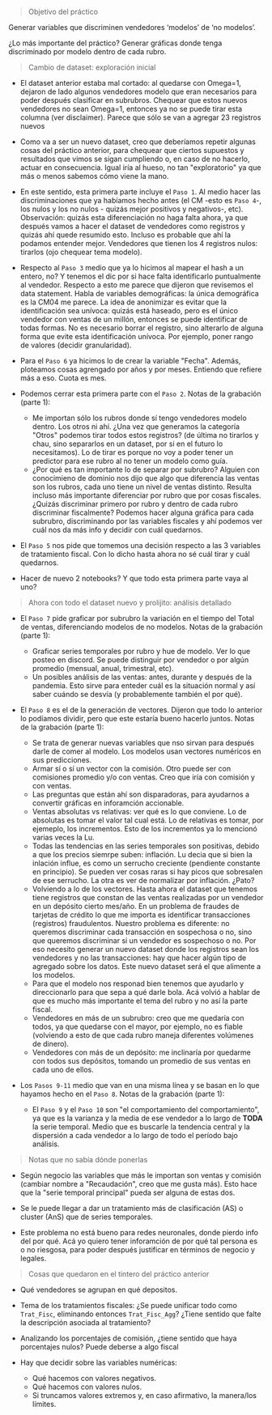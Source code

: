> Objetivo del práctico

Generar variables que discriminen vendedores ‘modelos’ de ‘no modelos’.

¿Lo más importante del práctico? Generar gráficas donde tenga discriminado por modelo dentro de cada rubro.

> Cambio de dataset: exploración inicial

* El dataset anterior estaba mal cortado: al quedarse con Omega=1, dejaron de lado algunos vendedores modelo que eran necesarios para poder después clasificar en subrubros. Chequear que estos nuevos vendedores no sean Omega=1, entonces ya no se puede tirar esta columna (ver disclaimer). Parece que sólo se van a agregar 23 registros nuevos

* Como va a ser un nuevo dataset, creo que deberíamos repetir algunas cosas del práctico anterior, para chequear que ciertos supuestos y resultados que vimos se sigan cumpliendo o, en caso de no hacerlo, actuar en consecuencia. Igual iría al hueso, no tan "exploratorio" ya que más o menos sabemos cómo viene la mano.

* En este sentido, esta primera parte incluye el `Paso 1`. Al medio hacer las discriminaciones que ya habíamos hecho antes (el CM -esto es `Paso 4`-, los nulos y los no nulos - quizás mejor positivos y negativos-, etc). Observación: quizás esta diferenciación no haga falta ahora, ya que después vamos a hacer el dataset de vendedores como registros y quizás ahí quede resumido esto. Incluso es probable que ahí la podamos entender mejor. Vendedores que tienen los 4 registros nulos: tirarlos (ojo chequear tema modelo).

* Respecto al `Paso 3` medio que ya lo hicimos al mapear el hash a un entero, no? Y tenemos el dic por si hace falta identificarlo puntualmente al vendedor. Respecto a esto me parece que dijeron que revisemos el data statement. Habla de variables demográficas: la única demográfica es la CM04 me parece. La idea de anonimizar es evitar que la identificación sea unívoca: quizás está haseado, pero es el único vendedor con ventas de un millón, entonces se puede identificar de todas formas. No es necesario borrar el registro, sino alterarlo de alguna forma que evite esta identificación unívoca. Por ejemplo, poner rango de valores (decidir granularidad).

* Para el `Paso 6` ya hicimos lo de crear la variable "Fecha". Además, ploteamos cosas agrengado por años y por meses. Entiendo que refiere más a eso. Cuota es mes.

* Podemos cerrar esta primera parte con el `Paso 2`. Notas de la grabación (parte 1):
    * Me importan sólo los rubros donde sí tengo vendedores modelo dentro. Los otros ni ahí. ¿Una vez que generamos la categoría "Otros" podemos tirar todos estos registros? (de última no tirarlos y chau, sino separarlos en un dataset, por si en el futuro lo necesitamos). Lo de tirar es porque no voy a poder tener un predictor para ese rubro al no tener un modelo como guía.
    * ¿Por qué es tan importante lo de separar por subrubro? Alguien con conocimieno de dominio nos dijo que algo que diferencia las ventas son los rubros, cada uno tiene un nivel de ventas distinto. Resulta incluso más importante diferenciar por rubro que por cosas fiscales. ¿Quizás discriminar primero por rubro y dentro de cada rubro discriminar fiscalmente? Podemos hacer alguna gráfica para cada subrubro, discriminando por las variables fiscales y ahí podemos ver cuál nos da más info y decidir con cuál quedarnos. 

* El `Paso 5` nos pide que tomemos una decisión respecto a las 3 variables de tratamiento fiscal. Con lo dicho hasta ahora no sé cuál tirar y cuál quedarnos.

* Hacer de nuevo 2 notebooks? Y que todo esta primera parte vaya al uno?

> Ahora con todo el dataset nuevo y prolijito: análisis detallado

* El `Paso 7` pide graficar por subrubro la variación en el tiempo del Total de ventas, diferenciando modelos de no modelos. Notas de la grabación (parte 1):
    * Graficar series temporales por rubro y hue de modelo. Ver lo que posteo en discord. Se puede distinguir por vendedor o por algún promedio (mensual, anual, trimestral, etc). 
    * Un posibles análisis de las ventas: antes, durante y después de la pandemia. Esto sirve para enteder cuál es la situación normal y así saber cuándo se desvía (y probablemente también el por qué).

* El `Paso 8` es el de la generación de vectores. Dijeron que todo lo anterior lo podíamos dividir, pero que este estaría bueno hacerlo juntos. Notas de la grabación (parte 1):
    * Se trata de generar nuevas variables que nso sirvan para después darle de comer al modelo. Los modelos usan vectores numéricos en sus predicciones.
    * Armar sí o sí un vector con la comisión. Otro puede ser con comisiones promedio y/o con ventas. Creo que iría con comisión y con ventas.
    * Las preguntas que están ahí son disparadoras, para ayudarnos a convertir gráficas en inforamción accionable.
    * Ventas absolutas vs relativas: ver qué es lo que conviene. Lo de absolutas es tomar el valor tal cual está. Lo de relativas es tomar, por ejemeplo, los incrementos. Esto de los incrementos ya lo mencionó varias veces la Lu.
    * Todas las tendencias en las series temporales son positivas, debido a que los precios siemrpe suben: inflación. Lu decia que si bien la inlación influe, es como un serrucho creciente (pendiente constante en principio). Se pueden ver cosas raras si hay picos que sobresalen de ese serrucho. La otra es ver de normalizar por inflación. ¿Pato?
    * Volviendo a lo de los vectores. Hasta ahora el dataset que tenemos tiene registros que constan de las ventas realizadas por un vendedor en un depósito cierto mes/año. En un problema de fraudes de tarjetas de crédito lo que me importa es identificar transacciones (registros) fraudulentos. Nuestro problema es diferente: no queremos discriminar cada transacción en sospechosa o no, sino que queremos discriminar si un vendedor es sospechoso o no. Por eso necesito generar un nuevo dataset donde los registros sean los vendedores y no las transacciones: hay que hacer algún tipo de agregado sobre los datos. Este nuevo dataset será el que alimente a los modelos.
    * Para que el modelo nos responad bien tenemos que ayudarlo y direccionarlo para que sepa a qué darle bola. Acá volvió a hablar de que es mucho más importante el tema del rubro y no así la parte fiscal. 
    * Vendedores en más de un subrubro: creo que me quedaría con todos, ya que quedarse con el mayor, por ejemplo, no es fiable (volviendo a esto de que cada rubro maneja diferentes volúmenes de dinero).
    * Vendedores con más de un depósito: me inclinaría por quedarme con todos sus depósitos, tomando un promedio de sus ventas en cada uno de ellos.

* Los `Pasos 9-11` medio que van en una misma línea y se basan en lo que hayamos hecho en el `Paso 8`. Notas de la grabación (parte 1):
    * El `Paso 9` y el `Paso 10` son "el comportamiento del comportamiento", ya que es la varianza y la media de ese vendedor a lo largo de **TODA** la serie temporal. Medio que es buscarle la tendencia central y la dispersión a cada vendedor a lo largo de todo el período bajo análisis.

> Notas que no sabía dónde ponerlas

* Según negocio las variables que más le importan son ventas y comisión (cambiar nombre a "Recaudación", creo que me gusta más). Esto hace que la "serie temporal principal" pueda ser alguna de estas dos.

* Se le puede llegar a dar un tratamiento más de clasificación (AS) o cluster (AnS) que de series temporales.

* Este problema no está bueno para redes neuronales, donde pierdo info del por qué. Acá yo quiero tener inforamción de por qué tal persona es o no riesgosa, para poder después justificar en términos de negocio y legales.

> Cosas que quedaron en el tintero del práctico anterior

* Qué vendedores se agrupan en qué depositos.

* Tema de los tratamientos fiscales: ¿Se puede unificar todo como `Trat_Fisc`, eliminando entonces `Trat_Fisc_Agg`? ¿Tiene sentido que falte la descripción asociada al tratamiento?

* Analizando los porcentajes de comisión, ¿tiene sentido que haya porcentajes nulos? Puede deberse a algo fiscal

* Hay que decidir sobre las variables numéricas:
    * Qué hacemos con valores negativos.
    * Qué hacemos con valores nulos.
    * Si truncamos valores extremos y, en caso afirmativo, la manera/los límites.